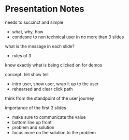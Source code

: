 # Presentation Notes 

needs to succinct and simple 
- what, why, how 
- condesne to non technical user in no more than 3 slides 

what is the message in each slide?
- rules of 3 

know exactly what is being clicked on for demos 

concept: tell show tell 
- intro user, show user, wrap it up to the user 
- rehearsed and clear click path 

think from the standpoint of the user journey 

importance of the first 3 slides 
- make sure to communicate the value 
- bottom line up front 
- problem and solution
- focus more on the solution to the problem 


